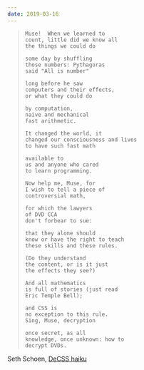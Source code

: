 ```yaml
---
date: 2019-03-16
---
```

>```
>Muse!  When we learned to
>count, little did we know all
>the things we could do
>
>some day by shuffling
>those numbers: Pythagoras
>said "All is number"
>
>long before he saw
>computers and their effects,
>or what they could do
>
>by computation,
>naive and mechanical
>fast arithmetic.
>
>It changed the world, it
>changed our consciousness and lives
>to have such fast math
>
>available to
>us and anyone who cared
>to learn programming.
>
>Now help me, Muse, for
>I wish to tell a piece of
>controversial math,
>
>for which the lawyers
>of DVD CCA
>don't forbear to sue:
>
>that they alone should
>know or have the right to teach
>these skills and these rules.
>
>(Do they understand
>the content, or is it just
>the effects they see?)
>
>And all mathematics
>is full of stories (just read
>Eric Temple Bell);
>
>and CSS is
>no exception to this rule.
>Sing, Muse, decryption
>
>once secret, as all
>knowledge, once unknown: how to
>decrypt DVDs.
>```

Seth Schoen, [DeCSS haiku](https://en.wikipedia.org/wiki/DeCSS_haiku)
